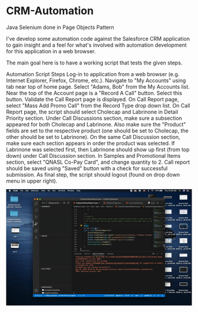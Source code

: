# CRM-Automation
Java Selenium done in Page Objects Pattern

I've develop some automation code against the Salesforce CRM application to gain insight and a feel for what's involved with automation development for this application in a web browser.

The main goal here is to have a working script that tests the given steps. 

Automation Script Steps
Log-in to application from a web browser (e.g. Internet Explorer, Firefox, Chrome, etc.).
Navigate to "My Accounts" using tab near top of home page.
Select "Adams, Bob" from the My Accounts list.
Near the top of the Account page is a "Record A Call" button. Select this button.
Validate the Call Report page is displayed.
On Call Report page, select "Mass Add Promo Call" from the Record Type drop down list.
On Call Report page, the script should select Cholecap and Labrinone in Detail Priority section.
Under Call Discussions section, make sure a subsection appeared for both Cholecap and Labrinone. Also make sure the "Product" fields are set to the respective product (one should be set to Cholecap, the other should be set to Labrinone).
On the same Call Discussion section, make sure each section appears in order the product was selected. If Labrinone was selected first, then Labrinone should show up first (from top down) under Call Discussion section.
In Samples and Promotional Items section, select "QNASL Co-Pay Card", and change quantity to 2.
Call report should be saved using "Saved" button with a check for successful submission. As final step, the script should logout (found on drop down menu in upper right).


![](crm_automation.gif)

